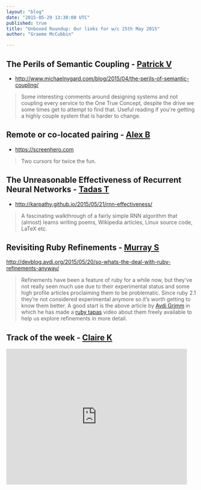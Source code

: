 ```yaml
---
layout: "blog"
date: "2015-05-29 13:30:00 UTC"
published: true
title: "Unboxed Roundup: Our links for w/c 25th May 2015"
author: "Graeme McCubbin"

---
```


## The Perils of Semantic Coupling - [Patrick V](https://www.unboxedconsulting.com/people/patrick-vine) 

* http://www.michaelnygard.com/blog/2015/04/the-perils-of-semantic-coupling/

> Some interesting comments around designing systems and not coupling every service to the One True Concept, despite the drive we some times get to attempt to find that. Useful reading if you're getting a highly couple system that is harder to change.

  
 ## Remote or co-located pairing - [Alex B](https://www.unboxedconsulting.com/people/alex-bobin) 

* https://screenhero.com

> Two cursors for twice the fun.

  
 ## The Unreasonable Effectiveness of Recurrent Neural Networks - [Tadas T](https://twitter.com/tadas\_t)

* http://karpathy.github.io/2015/05/21/rnn-effectiveness/

> A fascinating walkthrough of a fairly simple RNN algorithm that (almost) learns writing poems, Wikipedia articles, Linux source code, LaTeX etc.

  
 ## Revisiting Ruby Refinements - [Murray S](http://www.unboxedconsulting.com/people/murray-steele)

http://devblog.avdi.org/2015/05/20/so-whats-the-deal-with-ruby-refinements-anyway/

> Refinements have been a feature of ruby for a while now, but they’ve not really seen much use due to their experimental status and some high profile articles proclaiming them to be problematic. Since ruby 2.1 they’re not considered experimental anymore so it’s worth getting to know them better. A good start is the above article by [Avdi Grimm](http://avdi.org/) in which he has made a [ruby tapas](http://www.rubytapas.com/) video about them freely available to help us explore refinements in more detail.

 
 ## Track of the week - [Claire K](https://www.unboxedconsulting.com/people/claire-kemp)<iframe width="480" height="360" src="https://www.youtube.com/embed/URAqnM1PP5E" frameborder="0" allowfullscreen></iframe>



